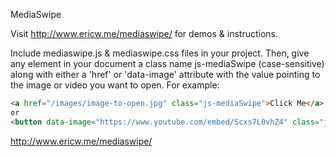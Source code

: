 MediaSwipe

Visit http://www.ericw.me/mediaswipe/ for demos & instructions.

Include mediaswipe.js & mediaswipe.css files in your project. Then, give any element in your document a class name js-mediaSwipe (case-sensitive) along with either a 'href' or 'data-image' attribute with the value pointing to the image or video you want to open. For example:

```html
<a href="/images/image-to-open.jpg" class="js-mediaSwipe">Click Me</a>
or
<button data-image="https://www.youtube.com/embed/Scxs7L0vhZ4" class="js-mediaSwipe">Click Me</button>
```

http://www.ericw.me/mediaswipe/
